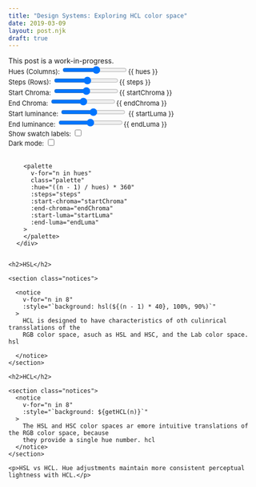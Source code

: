```yaml
---
title: "Design Systems: Exploring HCL color space"
date: 2019-03-09
layout: post.njk
draft: true
---
```


<div class="notice">This post is a work-in-progress.</div>


<!-- However, their luminance variation does not match the way humans perceive color.
      Perceptually uniform color spaces outperform RFB in cases such as high noise environments. The
      Lab color space does correspond to the three channels of human perceptions, but it has poor
      hue constancy, especially in the blue range. hcl -->

<div
  id="app"
  :class="{'hide-labels': !showLabels}"
>


  <section class="app-controls">
    Hues (Columns): <input type="range" min="1" max="18" step="1" v-model.number="hues">{{ hues }}<br>
    Steps (Rows): <input type="range" min="1" max="20" step="1" v-model.number="steps">{{ steps }}<br>
    Start Chroma: <input type="range" min="1" max="150" v-model.number="startChroma">{{ startChroma }}<br>
    End Chroma: <input type="range" min="1" max="150" v-model.number="endChroma">{{ endChroma }}<br>
    Start luminance: <input type="range" min="1" max="150" v-model.number="startLuma"> {{ startLuma }} <br>
    End luminance: <input type="range" min="1" max="150" v-model.number="endLuma">{{ endLuma }}<br>
    <label class="checkbox-label">
      Show swatch labels: <input type="checkbox" v-model="showLabels" class="checkbox" /><br>
    </label>
    <label class="checkbox-label">
      Dark mode: <input type="checkbox" v-model="darkMode" class="checkbox" /><br>
    </label>
  </section>
  <br>

  <section>
    <div class="palettes">
      <palette
        class="palette"
        :steps="steps"
        :start-chroma="0"
        :end-chroma="0"
        :start-luma="startLuma"
        :end-luma="endLuma"
      >
      </palette>

      <palette
        v-for="n in hues"
        class="palette"
        :hue="((n - 1) / hues) * 360"
        :steps="steps"
        :start-chroma="startChroma"
        :end-chroma="endChroma"
        :start-luma="startLuma"
        :end-luma="endLuma"
      >
      </palette>
    </div>
  </section>

  <div>

    <h2>HSL</h2>

    <section class="notices">

      <notice
        v-for="n in 8"
        :style="`background: hsl(${(n - 1) * 40}, 100%, 90%)`"
      >
        HCL is designed to have characteristics of oth culinrical transslations of the
        RGB color space, asuch as HSL and HSC, and the Lab color space. hsl

      </notice>
    </section>

    <h2>HCL</h2>

    <section class="notices">
      <notice
        v-for="n in 8"
        :style="`background: ${getHCL(n)}`"
      >
        The HSL and HSC color spaces ar emore intuitive translations of the RGB color space, because
        they provide a single hue number. hcl
      </notice>
    </section>

    <p>HSL vs HCL. Hue adjustments maintain more consistent perceptual lightness with HCL.</p>
  </div>

</div>


<script type="text/x-template" id="tpl-swatch">
  <div
    class="swatch"
    :class="{
      'clipped': clipped,
      'not-compliant': !aaCompliant
    }"
    :style="`
      background: ${backgroundColor};
      color: ${color}
    `"
  >
    <div class="swatch-label">
      <div class="swatch-name">{{ name }}</div>
      <div class="swatch-hex">{{ backgroundColor }}</div>
      <div class="swatch-wcag" v-if="!aaCompliant">
        WCAG {{ Math.round(wcag * 100) / 100 }}
      </div>
    </div>
  </div>
</script>

<script type="text/x-template" id="tpl-palette">
  <div>
    <swatch
      v-for="step in steps"
      :h="hue"
      :c="startChroma + ((endChroma - startChroma)  * ((step - 1) / (steps - 1)))"
      :l="startLuma + ((endLuma - startLuma) * ((step - 1) / (steps - 1)))"
      :palette-size="steps"
    >
    </swatch>
  </div>
</script>


<script type="text/x-template" id="tpl-notice">
  <div class="notice-example">
    <slot />
  </div>
</script>


<script src="/js/vue.min.js"></script>
<script src="/js/chroma.min.js"></script>

<script>
Vue.component('notice', {
  template: '#tpl-notice',
});


Vue.component('swatch', {
  template: '#tpl-swatch',
  props: {
    h: { type: Number, required: true },
    c: { type: Number, required: true },
    l: { type: Number, required: true },
    paletteSize: { type: Number },
  },
  data() {
    return {
      chromaVal: null,
      clipped: false,
    };
  },
  computed: {
    color() {
      return (this.l < 50) ? '#ffffff' : '#000000';
    },
    backgroundColor() {
      let c = chroma.hcl(this.h, this.c, this.l);
      // this.superClipped = c._rgb._unclipped.some((val) => val > 500 || val < -500);
      this.clipped =  c.clipped();
      return c.hex();
    },
    name() {
      // 0 = red, 120 = green, blue = 240,
      let label;
      if (this.c === 0) {
        label = 'gray';
      } else if (this.h < 20) {
        label = 'pink';
      } else if (this.h < 40) {
        label = 'rose';
      } else if (this.h < 60) {
        label = 'red';
      } else if (this.h < 80) {
        label = 'orange';
      } else if (this.h < 100) {
        label = 'brown';
      } else if (this.h < 120) {
        label = 'olive';
      } else if (this.h < 140) {
        label =  'forest';
      } else if (this.h < 160) {
        label =  'green';
      } else if (this.h < 180) {
        label =  'teal';
      } else if (this.h < 200) {
        label =  'mint';
      } else if (this.h < 220) {
        label =  'turqouise';
      } else if (this.h < 240) {
        label =  'baby-blue';
      } else if (this.h < 260) {
        label =  'powder-blue';
      } else if (this.h < 280) {
        label =  'blue';
      } else if (this.h < 300) {
        label =  'cobalt';
      } else if (this.h < 320) {
        label =  'indigo';
      } else if (this.h < 340) {
        label =  'purple';
      } else if (this.h < 360) {
        label =  'plum';
      }


      label += `-${100 - Math.ceil(((this.l / 150) * 100) / 5) *  5}`;

      return label;
      // return this.backgroundColor;
    },
    wcag() {
        return chroma.contrast(this.color, this.backgroundColor);
    },
    aaCompliant() {
      return this.wcag >= 4.51;
    }

  },

});

Vue.component('palette', {
  template: '#tpl-palette',
  props: {
    steps: { type: Number, default: 10 },
    hue: { type: Number, default: 0 },
    startChroma: { type: Number, default: 60 },
    endChroma: { type: Number, default: 60 },
    startLuma: { type: Number, default: 20 },
    endLuma: { type: Number,  default: 120 },
  },
});

new Vue({
  el: '#app',
  data() {
    return {
      darkMode: false,
      showLabels: true,

      hues: 18,
      steps: 5,
      startChroma: 30,
      endChroma: 120,
      startLuma: 90,
      endLuma: 20,
    };
  },

  methods: {
    getHCL(n) {
      let c = chroma.hcl(((n - 1) * 40), 20, 90);
      return c;
    },
  },

  watch: {
    darkMode(val) {
      const body = document.querySelector('body');
      body.classList.toggle('dark-mode');
    }
  }
});
</script>

<link rel="stylesheet" href="/css/forms.css">

<style>
.app-controls {
  font-family: var(--monospace);
  font-size: 13px;
}

.palettes {
  display: flex;
  flex-wrap: wrap;
}

.palette {
  margin: 0 16px 16px 0;
}

.swatch {
  position: relative;
  width: 6rem;
  height: 2.5rem;
  padding: 8px;
  font-size: 11px;
  font-family: var(--monospace);
}

.swatch-name {
  font-weight: 600;
}

.hide-labels .swatch-label {
  display: none;
}

.not-compliant::after {
  position: absolute;
  content: 'AA';
  right: 8px;
  top: calc(50% - 5px);
  opacity: 0.85;
  padding: 0 2px;
  color: black;
  background: #fff;
  border-radius: 2px;
  text-decoration: line-through;
}

.notices {
  display: flex;
  flex-wrap: wrap;
  margin-bottom: 48px;
}

.notice-example {
  width: 18rem;
  color: black;
  font-size: 0.75rem;
  padding: 16px;
  margin: 0 16px 16px 0;
  border-radius: 4px;
}
</style>
